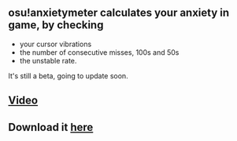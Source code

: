 ## osu!anxietymeter calculates your anxiety in game, by checking

* your cursor vibrations 
* the number of consecutive misses, 100s and 50s 
* the unstable rate.

It's still a beta, going to update soon.

## [Video](https://www.youtube.com/watch?v=PPi8P7UTRtI)

## Download it [here](https://github.com/AlessioScarlet/osu-anxiety-meter/raw/master/osu!anxietymeter/bin/Debug/osu!anxietymeter.exe)

